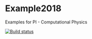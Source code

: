 # Example2018
Examples for PI - Computational Physics

[![Build status](https://ci.appveyor.com/api/projects/status/6ca37lajfr6rnq3s/branch/master?svg=true)](https://ci.appveyor.com/project/jamesb6313/example2018/branch/master)
